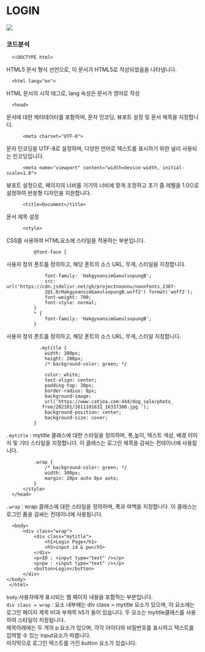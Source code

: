 # LOGIN

<div>
  <img src="https://github.com/Joo-Veloper/LOGIN/assets/134623719/69940948-c333-451b-8f73-42e532c8b484">

        
### 코드분석
     
      <!DOCTYPE html>
HTML5 문서 형식 선언으로, 이 문서가 HTML5로 작성되었음을 나타냅니다.
      
      <html lang="en">
HTML 문서의 시작 태그로, lang 속성은 문서가 영어로 작성

      <head>
문서에 대한 메타데이터를 포함하며, 문자 인코딩, 뷰포트 설정 및 문서 제목을 지정합니다.

          <meta charset="UTF-8">
문자 인코딩을 UTF-8로 설정하며, 다양한 언어로 텍스트를 표시하기 위한 널리 사용되는 인코딩입니다.

          <meta name="viewport" content="width=device-width, initial-scale=1.0">
뷰포트 설정으로, 페이지의 너비를 기기의 너비에 맞게 조정하고 초기 줌 레벨을 1.0으로 설정하여 반응형 디자인을 지원합니다.

          <title>Document</title>
문서 제목 설정
        
          <style>
CSS를 사용하여 HTML요소에 스타일을 적용하는 부분입니다.
          
              @font-face {
사용자 정의 폰트를 정의하고, 해당 폰트의 소스 URL, 무게, 스타일을 지정합니다.
              
                  font-family: 'HakgyoansimGaeulsopungB';
                  src: url('https://cdn.jsdelivr.net/gh/projectnoonnu/noonfonts_2307-      
                  2@1.0/HakgyoansimGaeulsopungB.woff2') format('woff2');
                  font-weight: 700;
                  font-style: normal;
              }
              * {
                  font-family: 'HakgyoansimGaeulsopungB';
              }
사용자 정의 폰트를 정의하고, 해당 폰트의 소스 URL, 무게, 스타일 지정합니다.
              
                .mytitle {
                  width: 300px;
                  height: 200px;
                  /* background-color: green; */
      
                  color: white;
                  text-align: center;
                  padding-top: 30px;
                  border-radius: 8px;
                  background-image:         
                  url('https://www.catjoa.com:444/dog_sale/photo_
                 free/202101/1611101631_16337300.jpg ');
                  background-position: center;
                  background-size: cover;
              }
`.mytitle` : mytitle 클래스에 대한 스타일을 정의하며, 폭,높이, 텍스트 색상, 배경 이미지 및 기타 스타일을 지정합니다. 이 클래스는 로그인 제목을 감싸는 컨테이너에 사용됩니다.
                    
              .wrap {
                  /* background-color: green; */
                  width: 300px;
                  margin: 20px auto 0px auto;
              }      
          </style>
      </head>
`.wrap` : wrap 클래스에 대한 스타일을 정의하며, 폭과 여백을 지정합니다. 이 클래스는 로그인 폼을 감싸는 컨테이너에 사용됩니다.
     
      <body>
          <div class="wrap">
              <div class="mytitle">
                  <h1>Login Page</h1>
                  <h5>input id & pw</h5>
              </div>
              <p>ID : <input type="text" /></p>
              <p>pw : <input type="text" /></p>
              <button>Login</button>
          </div>
    </body>
     </html>
`body`:사용자에게 표시되는 웹 페이지 내용을 포함하는 부분입니다.</br>
`div class = wrap` : 요소 내부에는  div class = mytitle 요소가 있으며, 이 요소에는 로그인 페이지 제목 h1과  부제목 h5가 들어 있습니다. 두 요소는 mytitle클래스를 사용하여 스타일이 지정됩니다.</br>
제목아래에는 두 개의 p 요소가 있으며, 각각 아이디와 비밀번호를 표시하고 텍스트를 입력할 수 있는 input요소가 따릅니다.</br>
마지막으로 로그인 텍스트를 가진 button 요소가 있습니다.</br>

   
</div>
